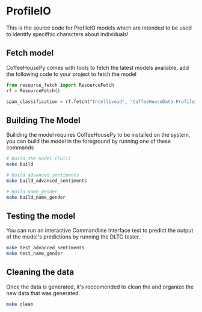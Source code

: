 # ProfileIO

This is the source code for ProfileIO models which are intended to be used to
identify specifhic characters about individuals!

## Fetch model

CoffeeHousePy comes with tools to fetch the latest models available, add the
following code to your project to fetch the model

```python
from resource_fetch import ResourceFetch
rf = ResourceFetch()

spam_classification = rf.fetch("Intellivoid", "CoffeeHouseData-ProfileIO")
```


## Building The Model

Builiding the model requires CoffeeHousePy to be installed on the system, 
you can build the model in the foreground by running one of these commands

```sh
# Build the model (Full)
make build

# Build advanced_sentiments
make build_advanced_sentiments

# Build name_gender
make build_name_gender
```


## Testing the model

You can run an interactive Commandline Interface test to predict
the output of the model's predictions by running the DLTC tester.

```sh
make test_advanced_sentiments
make test_name_gender
```


## Cleaning the data

Once the data is generated, it's reccomended to clean the and
organize the new data that was generated.

```sh
make clean
```
